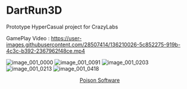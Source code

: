 # DartRun3D
 Prototype HyperCasual project for CrazyLabs
 
 GamePlay Video : https://user-images.githubusercontent.com/28507414/136210026-5c852275-919b-4c3c-b392-2367962f48ce.mp4 

![image_001_0000](https://user-images.githubusercontent.com/28507414/136209956-9930f412-dcac-472b-99fd-2042e38d5d56.jpg)
![image_001_0091](https://user-images.githubusercontent.com/28507414/136209962-1e924c1a-1e80-41e7-9468-d81e3e08bd54.jpg)
![image_001_0203](https://user-images.githubusercontent.com/28507414/136209964-b2af3a3f-e782-4f9e-bba4-dbffc2060555.jpg)
![image_001_0213](https://user-images.githubusercontent.com/28507414/136209965-25c6c1d2-bc5c-4dda-ad2f-9fc6579cad77.jpg)
![image_001_0418](https://user-images.githubusercontent.com/28507414/136209966-38315f4a-a684-4fea-b9de-e8c3282946b6.jpg)


<p align="center"><a href="poisonsoftware.com" target="_blank">Poison Software</a></p>
